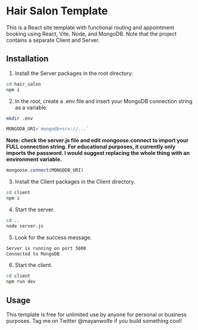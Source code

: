 # Hair Salon Template

This is a React site template with functional routing and appointment booking using React, Vite, Node, and MongoDB. Note that the project contains a separate Client and Server.

## Installation

1. Install the Server packages in the root directory.

```bash
cd hair_salon
npm i
```
2. In the root, create a .env file and insert your MongoDB connection string as a variable. 

```bash
mkdir .env
```

```javascript
MONGODB_URI=`mongodb+srv://...`
```

**Note: check the server.js file and edit mongoose.connect to import your FULL connection string. For educational purposes, it currently only imports the password. I would suggest replacing the whole thing with an environment variable.**

```javascript
mongoose.connect(MONGODB_URI) 
```

3. Install the Client packages in the Client directory.

```bash
cd client
npm i
```

4. Start the server.

```bash
cd ..
node server.js
```
5. Look for the success message.

```bash
Server is running on port 5000
Connected to MongoDB
```

6. Start the client.
```bash
cd client
npm run dev
```

## Usage

This template is free for unlimited use by anyone for personal or business purposes. Tag me on Twitter @mayanwolfe if you build something cool!